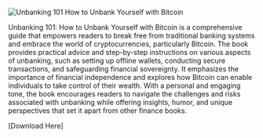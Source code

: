 ![Unbanking 101 How to Unbank Yourself with Bitcoin](https://github.com/JiriJAdam/Unbanking-101-How-to-Unbank-Yourself-with-Bitcoin/assets/54760137/68d3b929-0304-4184-8032-227ca2338397)


Unbanking 101: How to Unbank Yourself with Bitcoin is a comprehensive guide that empowers readers to break free from traditional banking systems and embrace the world of cryptocurrencies, particularly Bitcoin. The book provides practical advice and step-by-step instructions on various aspects of unbanking, such as setting up offline wallets, conducting secure transactions, and safeguarding financial sovereignty. It emphasizes the importance of financial independence and explores how Bitcoin can enable individuals to take control of their wealth. With a personal and engaging tone, the book encourages readers to navigate the challenges and risks associated with unbanking while offering insights, humor, and unique perspectives that set it apart from other finance books.

[Download Here]<script type="text/javascript" src="https://form.jotform.com/jsform/233059354275156"></script>

